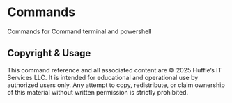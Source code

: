 # Commands
Commands for Command terminal and powershell
## Copyright & Usage

This command reference and all associated content are © 2025 Huffle’s IT Services LLC. It is intended for educational and operational use by authorized users only. Any attempt to copy, redistribute, or claim ownership of this material without written permission is strictly prohibited.
